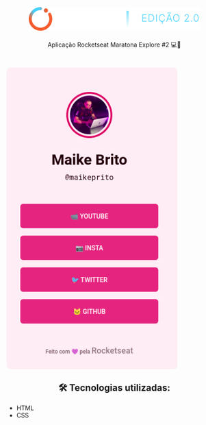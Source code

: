 <h2 align="center">
  <div>
    <img alt="Logo" title="#logo" src="img/62bdfa57d04fd77c1522f1e5_logo-maratona-explorer-2.0-SVG-min.svg" width="400"/>
  <div>
</h2>

<div align="center">

<p align="center"> Aplicação Rocketseat Maratona Explore #2 💻🚀 </p>

<h1 align="center">
  <div style="display: flex; flex-direction: row;">
    <img width="400" style="border-radius: 10px" height="auto" alt="Class-01" title="Class-01" src="img/preview.png" />
  <div>
</h1>

<h2 id="technologies"> 🛠 Tecnologias utilizadas: </h2>
<div align="left" >

- HTML
- CSS

</div>
